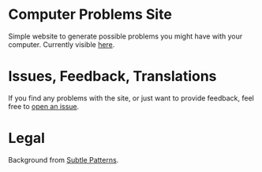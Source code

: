 # Computer Problems Site

Simple website to generate possible problems you might have with your computer. Currently visible [here](https://whyisntmycomputerworking.com/). 

# Issues, Feedback, Translations

If you find any problems with the site, or just want to provide feedback, feel free to [open an issue](https://github.com/aeolingamenfel/computer-problems/issues).

# Legal

Background from [Subtle Patterns](https://www.toptal.com/designers/subtlepatterns/). 
